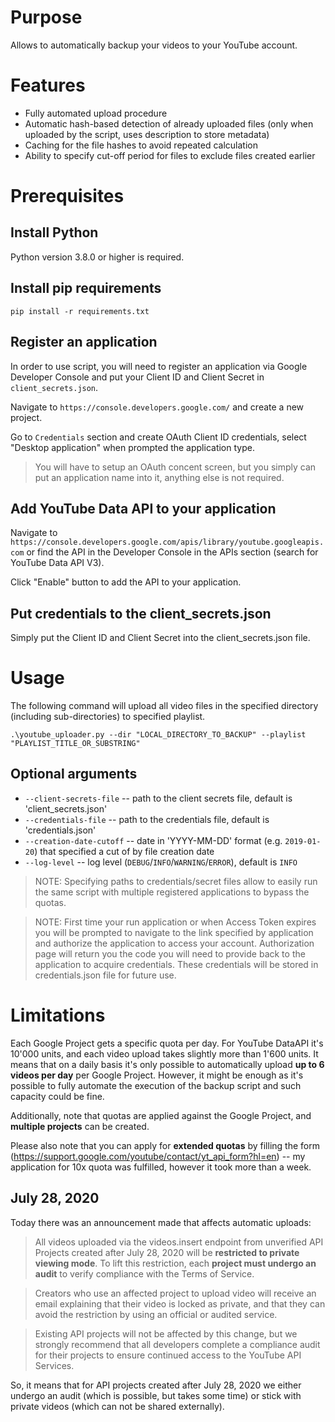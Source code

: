 # Purpose

Allows to automatically backup your videos to your YouTube account.

# Features

* Fully automated upload procedure
* Automatic hash-based detection of already uploaded files (only when uploaded by the script, uses description to store metadata)
* Caching for the file hashes to avoid repeated calculation
* Ability to specify cut-off period for files to exclude files created earlier

# Prerequisites

## Install Python

Python version 3.8.0 or higher is required.

## Install pip requirements

`pip install -r requirements.txt`

## Register an application

In order to use script, you will need to register an application via Google Developer Console and put your Client ID and Client Secret in `client_secrets.json`.

Navigate to `https://console.developers.google.com/` and create a new project.

Go to `Credentials` section and create OAuth Client ID credentials, select "Desktop application" when prompted the application type.

> You will have to setup an OAuth concent screen, but you simply can put an application name into it, anything else is not required.

## Add YouTube Data API to your application

Navigate to `https://console.developers.google.com/apis/library/youtube.googleapis.com` or find the API in the Developer Console in the APIs section (search for YouTube Data API V3).

Click "Enable" button to add the API to your application.

## Put credentials to the client_secrets.json

Simply put the Client ID and Client Secret into the client_secrets.json file.

# Usage

The following command will upload all video files in the specified directory (including sub-directories) to specified playlist.

`.\youtube_uploader.py --dir "LOCAL_DIRECTORY_TO_BACKUP" --playlist "PLAYLIST_TITLE_OR_SUBSTRING"`

## Optional arguments

* `--client-secrets-file` -- path to the client secrets file, default is 'client_secrets.json'
* `--credentials-file` -- path to the credentials file, default is 'credentials.json'
* `--creation-date-cutoff` -- date in 'YYYY-MM-DD' format (e.g. `2019-01-20`) that specified a cut of by file creation date
* `--log-level` -- log level (`DEBUG`/`INFO`/`WARNING`/`ERROR`), default is `INFO`

> NOTE: Specifying paths to credentials/secret files allow to easily run the same script with multiple registered applications to bypass the quotas.

> NOTE: First time your run application or when Access Token expires you will be prompted to navigate to the link specified by application and authorize the application to access your account. Authorization page will return you the code you will need to provide back to the application to acquire credentials. These credentials will be stored in credentials.json file for future use.

# Limitations

Each Google Project gets a specific quota per day. For YouTube DataAPI it's 10'000 units, and each video upload takes slightly more than 1'600 units. It means that on a daily basis it's only possible to automatically upload **up to 6 videos per day** per Google Project. However, it might be enough as it's possible to fully automate the execution of the backup script and such capacity could be fine.

Additionally, note that quotas are applied against the Google Project, and **multiple projects** can be created.

Please also note that you can apply for **extended quotas** by filling the form (https://support.google.com/youtube/contact/yt_api_form?hl=en) -- my application for 10x quota was fulfilled, however it took more than a week.

## July 28, 2020

Today there was an announcement made that affects automatic uploads:

> All videos uploaded via the videos.insert endpoint from unverified API Projects created after July 28, 2020 will be **restricted to private viewing mode**. To lift this restriction, each **project must undergo an audit** to verify compliance with the Terms of Service.

> Creators who use an affected project to upload video will receive an email explaining that their video is locked as private, and that they can avoid the restriction by using an official or audited service.
 
> Existing API projects will not be affected by this change, but we strongly recommend that all developers complete a compliance audit for their projects to ensure continued access to the YouTube API Services.

So, it means that for API projects created after July 28, 2020 we either undergo an audit (which is possible, but takes some time) or stick with private videos (which can not be shared externally).